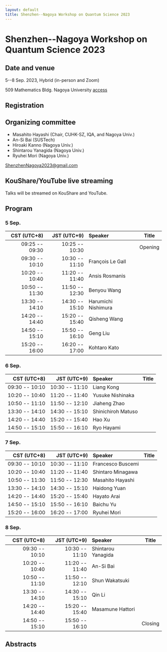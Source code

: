 ```yaml
---
layout: default
title: Shenzhen--Nagoya Workshop on Quantum Science 2023
---
```


Shenzhen--Nagoya Workshop on Quantum Science 2023
================

Date and venue
----------------
5--8 Sep. 2023, Hybrid (in-person and Zoom)

509 Mathematics Bldg. Nagoya University [access](https://www.math.nagoya-u.ac.jp/en/direction/nagoya.html)

Registration
----------------

Organizing committee
----------------
* Masahito Hayashi (Chair, CUHK-SZ, IQA, and Nagoya Univ.)
* An-Si Bai (SUSTech)
* Hiroaki Kanno (Nagoya Univ.)
* Shintarou Yanagida (Nagoya Univ.)
* Ryuhei Mori (Nagoya Univ.)

<ShenzhenNagoya2023@gmail.com>

KouShare/YouTube live streaming
----------------

Talks will be streamed on KouShare and YouTube.

Program
----------------

### 5 Sep.

| CST (UTC+8)    | JST (UTC+9)    | Speaker             | Title |
|---------------:|---------------:|:--------------------|-------|
| 09:25 -- 09:30 | 10:25 -- 10:30 |                     | Opening |
| 09:30 -- 10:10 | 10:30 -- 11:10 | François Le Gall    | |
| 10:20 -- 10:40 | 11:20 -- 11:40 | Ansis Rosmanis      | |
| 10:50 -- 11:30 | 11:50 -- 12:30 | Benyou Wang         | |
| 13:30 -- 14:10 | 14:30 -- 15:10 | Harumichi Nishimura | |
| 14:20 -- 14:40 | 15:20 -- 15:40 | Qisheng Wang        | |
| 14:50 -- 15:10 | 15:50 -- 16:10 | Geng Liu            | |
| 15:20 -- 16:00 | 16:20 -- 17:00 | Kohtaro Kato        | |

### 6 Sep.

| CST (UTC+8)    | JST (UTC+9)    | Speaker             | Title |
|---------------:|---------------:|:--------------------|-------|
| 09:30 -- 10:10 | 10:30 -- 11:10 | Liang Kong          | |
| 10:20 -- 10:40 | 11:20 -- 11:40 | Yusuke Nishinaka    | |
| 10:50 -- 11:10 | 11:50 -- 12:10 | Jiaheng Zhao        | |
| 13:30 -- 14:10 | 14:30 -- 15:10 | Shinichiroh Matuso  | |
| 14:20 -- 14:40 | 15:20 -- 15:40 | Hao Xu              | |
| 14:50 -- 15:10 | 15:50 -- 16:10 | Ryo Hayami          | |

### 7 Sep.

| CST (UTC+8)    | JST (UTC+9)    | Speaker             | Title |
|---------------:|---------------:|:--------------------|-------|
| 09:30 -- 10:10 | 10:30 -- 11:10 | Francesco Buscemi   | |
| 10:20 -- 10:40 | 11:20 -- 11:40 | Shintaro Minagawa   | |
| 10:50 -- 11:30 | 11:50 -- 12:30 | Masahito Hayashi    | |
| 13:30 -- 14:10 | 14:30 -- 15:10 | Haidong Yuan        | |
| 14:20 -- 14:40 | 15:20 -- 15:40 | Hayato Arai         | |
| 14:50 -- 15:10 | 15:50 -- 16:10 | Baichu Yu           | |
| 15:20 -- 16:00 | 16:20 -- 17:00 | Ryuhei Mori         | |

### 8 Sep.

| CST (UTC+8)    | JST (UTC+9)    | Speaker             | Title |
|---------------:|---------------:|:--------------------|-------|
| 09:30 -- 10:10 | 10:30 -- 11:10 | Shintarou Yanagida  | |
| 10:20 -- 10:40 | 11:20 -- 11:40 | An-Si Bai           | |
| 10:50 -- 11:10 | 11:50 -- 12:10 | Shun Wakatsuki      | |
| 13:30 -- 14:10 | 14:30 -- 15:10 | Qin Li              | |
| 14:20 -- 14:40 | 15:20 -- 15:40 | Masamune Hattori    | |
| 14:50 -- 15:10 | 15:50 -- 16:10 |                     | Closing |


Abstracts
----------------

